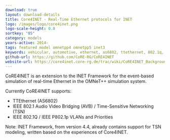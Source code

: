 ```yaml
---
download: true
layout: download-details
title: Core4INET - Real-Time Ethernet protocols for INET
logo: /images/logo/core4inet.png
logo-scale-height: 0.8
sortkey: "05"
category: models
years-active: 2014-
tags: featured model omnetpp4 omnetpp5 inet3
keywords: vehicular, automotive, ethernet, as6802, ttethernet, 802.1q, avb, srp, tsn, vlan, 802.1p
github-url: https://github.com/CoRE-RG/CoRE4INET
website-url: https://core4inet.core-rg.de/trac/wiki/CoRE4INET_Background
---
```


CoRE4INET is an extension to the INET Framework for the event-based simulation
of real-time Ethernet in the OMNeT++ simulation system.

Currently CoRE4INET supports:
- TTEthernet (AS6802)
- IEEE 802.1 Audio Video Bridging (AVB) / Time-Sensitive Networking (TSN)
- IEEE 802.1Q / IEEE P802.1p VLANs and Priorities

Note: INET Framework, from version 4.4, already contains support for TSN modeling, written based on the experiences of Core4INET.